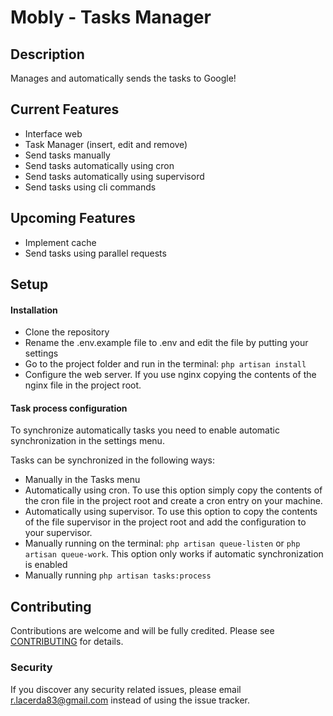 # Mobly - Tasks Manager

## Description
Manages and automatically sends the tasks to Google!

## Current Features
- Interface web
- Task Manager (insert, edit and remove)
- Send tasks manually
- Send tasks automatically using cron
- Send tasks automatically using supervisord
- Send tasks using cli commands

## Upcoming Features
- Implement cache
- Send tasks using parallel requests

## Setup

#### Installation

- Clone the repository
- Rename the .env.example file to .env and edit the file by putting your settings
- Go to the project folder and run in the terminal: `php artisan install`
- Configure the web server. If you use nginx copying the contents of the nginx file in the project root.

#### Task process configuration
To synchronize automatically tasks you need to enable automatic synchronization in the settings menu.

Tasks can be synchronized in the following ways:
- Manually in the Tasks menu
- Automatically using cron. To use this option simply copy the contents of the cron file in the project root and create a cron entry on your machine.
- Automatically using supervisor. To use this option to copy the contents of the file supervisor in the project root and add the configuration to your supervisor.
- Manually running on the terminal: `php artisan queue-listen` or `php artisan queue-work`. This option only works if automatic synchronization is enabled
- Manually running `php artisan tasks:process`

## Contributing
Contributions are welcome and will be fully credited. Please see [CONTRIBUTING](CONTRIBUTING.md) for details.

### Security
If you discover any security related issues, please email r.lacerda83@gmail.com instead of using the issue tracker.